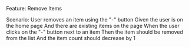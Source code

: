 Feature: Remove Items

  Scenario: User removes an item using the "-" button
    Given the user is on the home page
    And there are existing items on the page
    When the user clicks on the "-" button next to an item
    Then the item should be removed from the list
    And the item count should decrease by 1